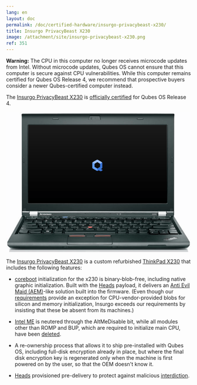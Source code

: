 ```yaml
---
lang: en
layout: doc
permalink: /doc/certified-hardware/insurgo-privacybeast-x230/
title: Insurgo PrivacyBeast X230
image: /attachment/site/insurgo-privacybeast-x230.png
ref: 351
---
```


<div class="alert alert-danger" role="alert">
  <i class="fa fa-exclamation-triangle"></i>
  <b>Warning:</b> The CPU in this computer no longer receives microcode updates from Intel. Without microcode updates, Qubes OS cannot ensure that this computer is secure against CPU vulnerabilities. While this computer remains certified for Qubes OS Release 4, we recommend that prospective buyers consider a newer Qubes-certified computer instead.
</div>

The [Insurgo PrivacyBeast X230](https://insurgo.ca/produit/qubesos-certified-privacybeast_x230-reasonably-secured-laptop/) is [officially certified](/doc/certified-hardware/) for Qubes OS Release 4.

[![Photo of the Insurgo PrivacyBeast X230](/attachment/site/insurgo-privacybeast-x230.png)](https://insurgo.ca/produit/qubesos-certified-privacybeast_x230-reasonably-secured-laptop/)

The [Insurgo PrivacyBeast X230](https://insurgo.ca/produit/qubesos-certified-privacybeast_x230-reasonably-secured-laptop/) is a custom refurbished [ThinkPad X230](https://www.thinkwiki.org/wiki/Category:X230) that includes the following features:

- [coreboot](https://www.coreboot.org/) initialization for the x230 is binary-blob-free, including native graphic initialization. Built with the [Heads](https://github.com/osresearch/heads/) payload, it delivers an [Anti Evil Maid (AEM)](/doc/anti-evil-maid/)-like solution built into the firmware. (Even though our [requirements](/doc/certified-hardware/#hardware-certification-requirements) provide an exception for CPU-vendor-provided blobs for silicon and memory initialization, Insurgo exceeds our requirements by insisting that these be absent from its machines.)

- [Intel ME](https://libreboot.org/faq.html#intelme) is neutered through the AltMeDisable bit, while all modules other than ROMP and BUP, which are required to initialize main CPU, have been [deleted](https://github.com/osresearch/heads-wiki/blob/master/Clean-the-ME-firmware.md#how-to-disabledeactive-most-of-it).

- A re-ownership process that allows it to ship pre-installed with Qubes OS, including full-disk encryption already in place, but where the final disk encryption key is regenerated only when the machine is first powered on by the user, so that the OEM doesn't know it.

- [Heads](https://github.com/osresearch/heads/) provisioned pre-delivery to protect against malicious [interdiction](https://en.wikipedia.org/wiki/Interdiction).
